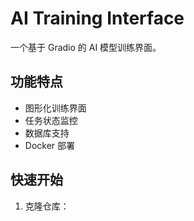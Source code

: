 # AI Training Interface

一个基于 Gradio 的 AI 模型训练界面。

## 功能特点

- 图形化训练界面
- 任务状态监控
- 数据库支持
- Docker 部署

## 快速开始

1. 克隆仓库： 